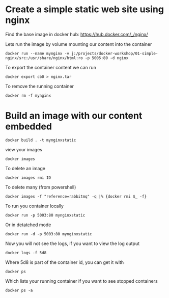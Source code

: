 # Create a simple static web site using nginx 

Find the base image in docker hub: https://hub.docker.com/_/nginx/ 

Lets run the image by volume mounting our content into the container

`
docker run --name mynginx -v j:/projects/docker-workshop/01-simple-nginx/src:/usr/share/nginx/html:ro -p 5005:80 -d nginx 
`

To export the container content we can run

`
docker export cb0 > nginx.tar
`


To remove the running container

`
docker rm -f mynginx
`


# Build an image with our content embedded

`
docker build . -t mynginxstatic
`

view your images

`
docker images
`

To delete an image

`
docker images rmi ID
`

To delete many (from powershell)

`
docker images -f "reference=rabbitmq" -q |% {docker rmi $_ -f}
`




To run you container locally

`
docker run -p 5003:80 mynginxstatic
`

Or in detatched mode

`
docker run -d -p 5003:80 mynginxstatic
`

Now you will not see the logs, if you want to view the log output

`
docker logs -f 5d8 
`

Where 5d8 is part of the container id, you can get it with 

`docker ps`

Which lists your running container if you want to see stopped containers 

`docker ps -a`

